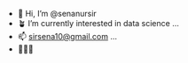 - 🌸 Hi, I’m @senanursir
- 🪴 I’m currently interested in data science ...
- 📫 sirsena10@gmail.com ...
- ⛹🏻‍♀️ 

<!---
senanursir/senanursir is a ✨ special ✨ repository because its `README.md` (this file) appears on your GitHub profile.
You can click the Preview link to take a look at your changes.
--->
